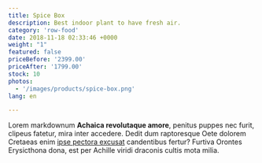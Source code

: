 ```yaml
---
title: Spice Box
description: Best indoor plant to have fresh air.
category: 'row-food'
date: 2018-11-18 02:33:46 +0000
weight: "1"
featured: false
priceBefore: '2399.00'
priceAfter: '1799.00'
stock: 10
photos:
  - '/images/products/spice-box.png'
lang: en

---
```

Lorem markdownum **Achaica revolutaque amore**, penitus puppes nec furit,
clipeus fatetur, mira inter accedere. Dedit dum raptoresque Oete dolorem
Cretaeas enim [ipse pectora excusat](#in-poscat) candentibus fertur? Furtiva
Orontes Erysicthona dona, est per Achille viridi draconis cultis mota milia.